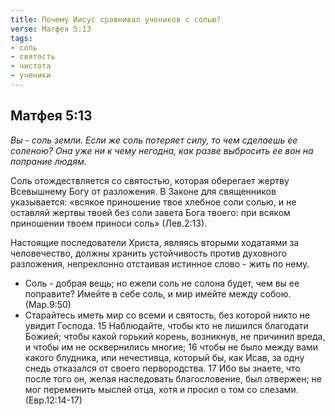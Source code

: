 ```yaml
---
title: Почему Иисус сравнивал учеников с солью?
verse: Матфея 5:13 
tags: 
- соль
- святость
- чистота
- ученики
---
```


## Матфея 5:13

*Вы - соль земли. Если же соль потеряет силу, то чем сделаешь ее соленою? Она уже ни к чему негодна, как разве выбросить ее вон на попрание людям.*

Соль отождествляется со святостью, которая оберегает жертву Всевышнему Богу  от разложения. В Законе для священников указывается: «всякое приношение твое хлебное соли солью, и не оставляй жертвы твоей без соли завета Бога твоего: при всяком приношении твоем приноси соль» (Лев.2:13). 

Настоящие последователи Христа, являясь вторыми ходатаями за человечество, должны хранить устойчивость против духовного разложения, непреклонно отстаивая истинное слово - жить по нему.

- Соль - добрая вещь; но ежели соль не солона будет, чем вы ее поправите? Имейте в себе соль, и мир имейте между собою. (Мар.9:50)
- Старайтесь иметь мир со всеми и святость, без которой никто не увидит Господа. 15 Наблюдайте, чтобы кто не лишился благодати Божией; чтобы какой горький корень, возникнув, не причинил вреда, и чтобы им не осквернились многие; 16 чтобы не было между вами какого блудника, или нечестивца, который бы, как Исав, за одну снедь отказался от своего первородства. 17 Ибо вы знаете, что после того он, желая наследовать благословение, был отвержен; не мог переменить мыслей отца, хотя и просил о том со слезами. (Евр.12:14-17)